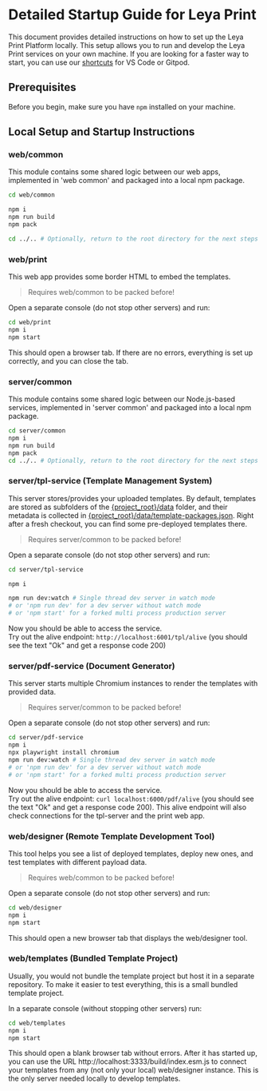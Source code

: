 
# Detailed Startup Guide for Leya Print

This document provides detailed instructions on how to set up the Leya Print Platform locally. This setup allows you to run and develop the Leya Print services on your own machine. If you are looking for a faster way to start, you can use our [shortcuts](../README.md#getting-started) for VS Code or Gitpod.

## Prerequisites

Before you begin, make sure you have `npm` installed on your machine.

## Local Setup and Startup Instructions

### web/common
This module contains some shared logic between our web apps, implemented in 'web common' and packaged into a local npm package.

```bash
cd web/common

npm i
npm run build
npm pack

cd ../.. # Optionally, return to the root directory for the next steps
```

### web/print
This web app provides some border HTML to embed the templates.

> Requires web/common to be packed before!

Open a separate console (do not stop other servers) and run:
```bash
cd web/print
npm i
npm start
```

This should open a browser tab. If there are no errors, everything is set up correctly, and you can close the tab.

### server/common
This module contains some shared logic between our Node.js-based services, implemented in 'server common' and packaged into a local npm package.

```bash
cd server/common
npm i
npm run build
npm pack
cd ../.. # Optionally, return to the root directory for the next steps
```

### server/tpl-service (Template Management System)
This server stores/provides your uploaded templates. By default, templates are stored as subfolders of the [{project_root}/data](../data) folder, and their metadata is collected in [{project_root}/data/template-packages.json](../data/template-packages.json). Right after a fresh checkout, you can find some pre-deployed templates there.

> Requires server/common to be packed before!

Open a separate console (do not stop other servers) and run:
```bash
cd server/tpl-service

npm i

npm run dev:watch # Single thread dev server in watch mode
# or 'npm run dev' for a dev server without watch mode
# or 'npm start' for a forked multi process production server
```

Now you should be able to access the service.  
Try out the alive endpoint: `http://localhost:6001/tpl/alive` (you should see the text "Ok" and get a response code 200)

### server/pdf-service (Document Generator)
This server starts multiple Chromium instances to render the templates with provided data.

> Requires server/common to be packed before!

Open a separate console (do not stop other servers) and run:
```bash
cd server/pdf-service
npm i
npx playwright install chromium
npm run dev:watch # Single thread dev server in watch mode
# or 'npm run dev' for a dev server without watch mode
# or 'npm start' for a forked multi process production server
```

Now you should be able to access the service.  
Try out the alive endpoint: `curl localhost:6000/pdf/alive` (you should see the text "Ok" and get a response code 200). This alive endpoint will also check connections for the tpl-server and the print web app.

### web/designer (Remote Template Development Tool)
This tool helps you see a list of deployed templates, deploy new ones, and test templates with different payload data.

> Requires web/common to be packed before!

Open a separate console (do not stop other servers) and run:
```bash
cd web/designer
npm i
npm start
```

This should open a new browser tab that displays the web/designer tool.

### web/templates (Bundled Template Project)
Usually, you would not bundle the template project but host it in a separate repository. 
To make it easier to test everything, this is a small bundled template project.

In a separate console (without stopping other servers) run:
```bash
cd web/templates
npm i
npm start
```

This should open a blank browser tab without errors. After it has started up, you can use
the URL http://localhost:3333/build/index.esm.js to connect your templates from any
(not only your local) web/designer instance. This is the only server needed locally to
develop templates.